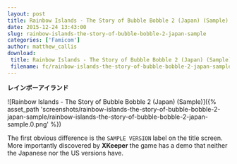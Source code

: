 ```yaml
---
layout: post
title: Rainbow Islands - The Story of Bubble Bobble 2 (Japan) (Sample)
date: 2015-12-24 13:43:00
slug: rainbow-islands-the-story-of-bubble-bobble-2-japan-sample
categories: ['Famicom']
author: matthew_callis
download:
 title: Rainbow Islands - The Story of Bubble Bobble 2 (Japan) (Sample)
 filename: fc/rainbow-islands-the-story-of-bubble-bobble-2-japan-sample.7z
---
```


__レインボーアイランド__

![Rainbow Islands - The Story of Bubble Bobble 2 (Japan) (Sample)]({% asset_path 'screenshots/rainbow-islands-the-story-of-bubble-bobble-2-japan-sample/rainbow-islands-the-story-of-bubble-bobble-2-japan-sample.0.png' %})

The first obvious difference is the `SAMPLE VERSION` label on the title screen. More importantly discovered by __XKeeper__ the game has a demo that neither the Japanese nor the US versions have.
